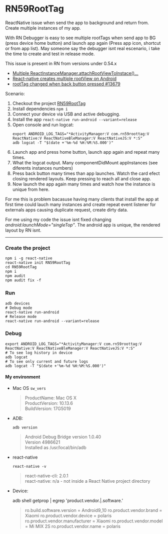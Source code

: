 # RN59RootTag

ReactNative issue when send the app to background and return from. Create multiple instances of my app.

With RN Debugger is easy to see multiple rootTags when send app to BG (press device home button) and launch app again (Press app icon, shortcut or from app list). May someone say the debugger isnt real escenario, i take the time to create and test in release mode.

This issue is present in RN from versions under 0.54.x

- [Multiple ReactInstanceManager.attachRootViewToInstace()...](https://github.com/facebook/react-native/issues/18081)
- [React-native creates multiple rootView on Android](https://stackoverflow.com/questions/48987915/react-native-creates-multiple-rootview-on-android)
- [rootTag changed when back button pressed #13679](https://github.com/facebook/react-native/issues/13679)

Scenario:

1. Checkout the project [RN59RootTag](https://github.com/castocolina/RN59RootTag)
2. Install dependencies `npm i`
3. Connect your device via USB and active debugging.
4. Install the app `react-native run-android --variant=release`
5. Open console and run logcat:
   ```
   export ANDROID_LOG_TAGS="*ActivityManager:V com.rn59roottag:V ReactNative:V ReactNativeBleManager:V ReactNativeJS:V *:S"
   adb logcat -T "$(date +'%m-%d %H:%M:%S.000')"
   ```
6. Launch app and press home button, launch app again and repeat many times.
7. What the logcat output. Many componentDidMount appInstances (see diferents instances numbers)
8. Press back button many times than app launches. Watch the card efect closing rendered layouts. Keep pressing to reach all and close app.
9. Now launch the app again many times and watch how the instance is unique from here.

For me this is problem bacasuse having many clients that install the app at first time could lauch many instances and create repeat event listener for externals apps causing duplicate request, create dirty data.

For me using my code the issue isnt fixed changing _android:launchMode="singleTop"_. The android app is unique, the rendered layout by RN isnt.

---

### Create the project

    npm i -g react-native
    react-native init RN59RootTag
    cd RN59RootTag
    npm i
    npm audit
    npm audit fix -f

### Run

    adb devices
    # Debug mode
    react-native run-android
    # Release mode
    react-native run-android --variant=release

### Debug

    export ANDROID_LOG_TAGS="*ActivityManager:V com.rn59roottag:V ReactNative:V ReactNativeBleManager:V ReactNativeJS:V *:S"
    # To see log history in device
    adb logcat
    # To see only current and future logs
    adb logcat -T "$(date +'%m-%d %H:%M:%S.000')"

#### My environment

- Mac OS
  `sw_vers`

  > ProductName: Mac OS X<br/>
  > ProductVersion: 10.13.6<br/>
  > BuildVersion: 17G5019

- ADB:

  `adb version`

  > Android Debug Bridge version 1.0.40<br/>
  > Version 4986621<br/>
  > Installed as /usr/local/bin/adb

- react-native

  `react-native -v`

  > react-native-cli: 2.0.1 <br/>
  > react-native: n/a - not inside a React Native project directory

- Device:

  adb shell getprop | egrep 'product.vendor.|.software.'

  > ro.build.software.version = Android9_10
  > ro.product.vendor.brand = Xiaomi
  > ro.product.vendor.device = polaris
  > ro.product.vendor.manufacturer = Xiaomi
  > ro.product.vendor.model = Mi MIX 2S
  > ro.product.vendor.name = polaris
